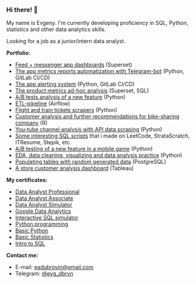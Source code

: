 ### Hi there! 👋

My name is Evgeny. I'm currently developing proficiency in SQL, Python, statistics and other data analytics skills.  

Looking for a job as a junior/intern data analyst.

**Portfolio:**
* [Feed + messenger app dashboards](https://github.com/EvgDubrovin/Data_Analyst_Simulator/tree/main/1_dashboards) (Superset)
* [The app metrics reports automatization with Telegram-bot](https://github.com/EvgDubrovin/Data_Analyst_Simulator/tree/main/2_reports_automatization) (Python, GitLab CI/CD)
* [The app alerting system](https://github.com/EvgDubrovin/Data_Analyst_Simulator/tree/main/3_anomalies_alerts) (Python, GitLab CI/CD)
* [The product metrics ad-hoc analysis](https://github.com/EvgDubrovin/Data_Analyst_Simulator/tree/main/4_product_metrics_questions) (Superset, SQL)
* [A/B tests analysis of a new feature](https://github.com/EvgDubrovin/Data_Analyst_Simulator/tree/main/5_AB_tests) (Python)
* [ETL-pipeline](https://github.com/EvgDubrovin/Data_Analyst_Simulator/tree/main/6_ETL_pipeline) (Airflow)
* [Flight and train tickets scrapers](https://github.com/EvgDubrovin/Web_Scraping/tree/main/Trips_Scraper) (Python)
* [Customer analysis and further recommendations for bike-sharing company](https://www.kaggle.com/code/evgenevgen/bike-share-company-data-analysis-gdac-cs1/notebook) (R)
* [You-tube channel analysis with API data scraping](https://github.com/EvgDubrovin/Web_Scraping/blob/main/YouTube_API.ipynb) (Python)
* [Some interesting SQL scripts](https://github.com/EvgDubrovin/SQL) that i made on LeetCode, StrataScratch, ITResume, Stepik, etc.
* [A/B testing of a new feature in a mobile game](https://www.kaggle.com/evgenevgen/mobile-game-a-b-testing) (Python)
* [EDA, data cleaning, visualizing and data analysis practice](https://github.com/EvgDubrovin/KarpovCourses_Demo) (Python)
* [Populating tables with random generated data](https://github.com/EvgDubrovin/Test_Assignments/tree/main/Company_2) (PostgreSQL)
* [A store customer analysis dashboard](https://public.tableau.com/app/profile/evgeny8602/viz/CustomerAnalysis_usStoreSales/Dashboard1) (Tableau)

**My certificates:**
* [Data Analyst Professional](https://www.datacamp.com/certificate/DA0025071210038)
* [Data Analyst Associate](https://www.datacamp.com/certificate/DAA0016122312249)
* [Data Analyst Simulator](https://drive.google.com/file/d/1pYSw21mLEC9skVX-ovlHEGv9LBq6c0fT/view?usp=sharing)
* [Google Data Analytics](https://coursera.org/share/0d043b46b7266ad0e950643238b31c90)
* [Interactive SQL simulator](https://stepik.org/cert/861006)
* [Python programming](https://stepik.org/cert/370691)
* [Basic Python](https://drive.google.com/file/d/1-p9C7k06F4iVeuAV5uRqWfAdtAIzhVrb/view?usp=sharing)
* [Basic Statistics](https://stepik.org/cert/305632)
* [Intro to SQL](https://drive.google.com/file/d/1yBKXDNdEwNozvdZ9HGj6Edqzenok4gxm/view?usp=sharing)

**Contact me:**
* E-mail: eadubrovin@gmail.com
* Telegram: [@evg_dbrvn](https://t.me/evg_dbrvn)


<!--
**EvgDubrovin/EvgDubrovin** is a ✨ _special_ ✨ repository because its `README.md` (this file) appears on your GitHub profile.

Here are some ideas to get you started:

- 🔭 I’m currently working on ...
- 🌱 I’m currently learning ...
- 👯 I’m looking to collaborate on ...
- 🤔 I’m looking for help with ...
- 💬 Ask me about ...
- 📫 How to reach me: ...
- 😄 Pronouns: ...
- ⚡ Fun fact: ...
-->
